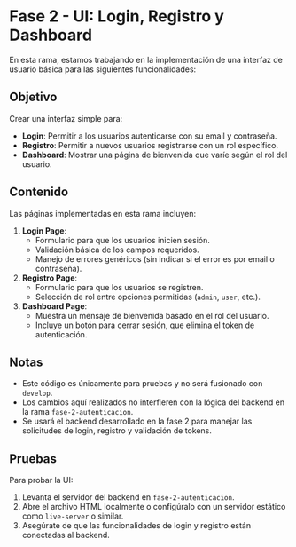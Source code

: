 # Fase 2 - UI: Login, Registro y Dashboard

En esta rama, estamos trabajando en la implementación de una interfaz de usuario básica para las siguientes funcionalidades:

## **Objetivo**
Crear una interfaz simple para:
- **Login**: Permitir a los usuarios autenticarse con su email y contraseña.
- **Registro**: Permitir a nuevos usuarios registrarse con un rol específico.
- **Dashboard**: Mostrar una página de bienvenida que varíe según el rol del usuario.

## **Contenido**
Las páginas implementadas en esta rama incluyen:
1. **Login Page**:
   - Formulario para que los usuarios inicien sesión.
   - Validación básica de los campos requeridos.
   - Manejo de errores genéricos (sin indicar si el error es por email o contraseña).
2. **Registro Page**:
   - Formulario para que los usuarios se registren.
   - Selección de rol entre opciones permitidas (`admin`, `user`, etc.).
3. **Dashboard Page**:
   - Muestra un mensaje de bienvenida basado en el rol del usuario.
   - Incluye un botón para cerrar sesión, que elimina el token de autenticación.

## **Notas**
- Este código es únicamente para pruebas y no será fusionado con `develop`.
- Los cambios aquí realizados no interfieren con la lógica del backend en la rama `fase-2-autenticacion`.
- Se usará el backend desarrollado en la fase 2 para manejar las solicitudes de login, registro y validación de tokens.

## **Pruebas**
Para probar la UI:
1. Levanta el servidor del backend en `fase-2-autenticacion`.
2. Abre el archivo HTML localmente o configúralo con un servidor estático como `live-server` o similar.
3. Asegúrate de que las funcionalidades de login y registro están conectadas al backend.